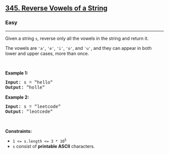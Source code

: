 <h2><a href="https://leetcode.com/problems/reverse-vowels-of-a-string/">345. Reverse Vowels of a String</a></h2><h3>Easy</h3><hr><div><p>Given a string <code style="font-family: monospace, Bangla1054, sans-serif;">s</code>, reverse only all the vowels in the string and return it.</p>

<p>The vowels are <code style="font-family: monospace, Bangla1054, sans-serif;">'a'</code>, <code style="font-family: monospace, Bangla1054, sans-serif;">'e'</code>, <code style="font-family: monospace, Bangla1054, sans-serif;">'i'</code>, <code style="font-family: monospace, Bangla1054, sans-serif;">'o'</code>, and <code style="font-family: monospace, Bangla1054, sans-serif;">'u'</code>, and they can appear in both lower and upper cases, more than once.</p>

<p>&nbsp;</p>
<p><strong class="example">Example 1:</strong></p>
<pre style="font-family: SFMono-Regular, Consolas, &quot;Liberation Mono&quot;, Menlo, Courier, monospace, Bangla1054, sans-serif;"><strong>Input:</strong> s = "hello"
<strong>Output:</strong> "holle"
</pre><p><strong class="example">Example 2:</strong></p>
<pre style="font-family: SFMono-Regular, Consolas, &quot;Liberation Mono&quot;, Menlo, Courier, monospace, Bangla1054, sans-serif;"><strong>Input:</strong> s = "leetcode"
<strong>Output:</strong> "leotcede"
</pre>
<p>&nbsp;</p>
<p><strong>Constraints:</strong></p>

<ul>
	<li><code style="font-family: monospace, Bangla1054, sans-serif;">1 &lt;= s.length &lt;= 3 * 10<sup>5</sup></code></li>
	<li><code style="font-family: monospace, Bangla1054, sans-serif;">s</code> consist of <strong>printable ASCII</strong> characters.</li>
</ul>
</div>